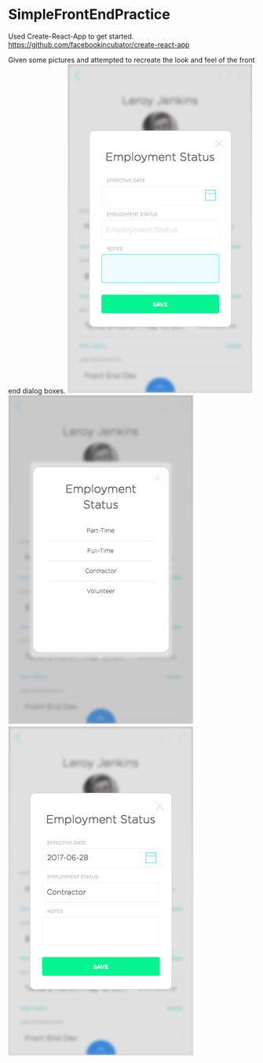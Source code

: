 # SimpleFrontEndPractice
Used Create-React-App to get started. https://github.com/facebookincubator/create-react-app

Given some pictures and attempted to recreate the look and feel of the front end dialog boxes. 
![Example1](Example1.png)
![Example2](Example2.png)
![Example3](Example3.png)
